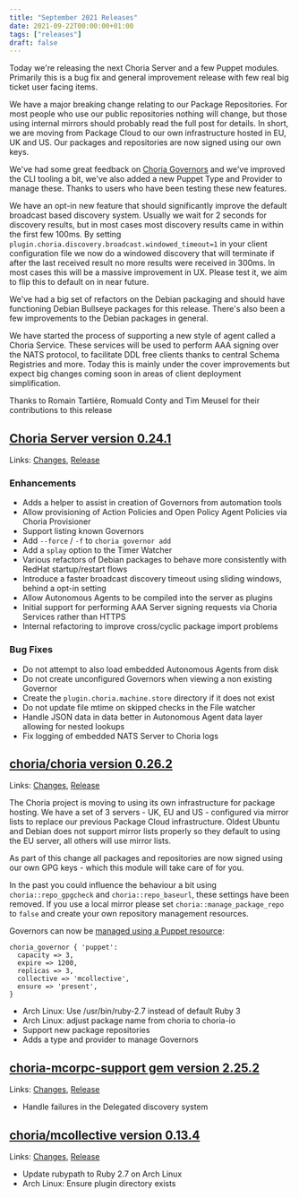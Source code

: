 ```yaml
---
title: "September 2021 Releases"
date: 2021-09-22T00:00:00+01:00
tags: ["releases"]
draft: false
---
```


Today we're releasing the next Choria Server and a few Puppet modules. Primarily this is a bug fix and general improvement release with few real big ticket user facing items.

We have a major breaking change relating to our Package Repositories. For most people who use our public repositories nothing will change, but those using internal mirrors should probably read the full post for details.  In short, we are moving from Package Cloud to our own infrastructure hosted in EU, UK and US. Our packages and repositories are now signed using our own keys.

We've had some great feedback on [Choria Governors](https://choria.io/docs/streams/governor/) and we've improved the CLI tooling a bit, we've also added a new Puppet Type and Provider to manage these. Thanks to users who have been testing these new features.

We have an opt-in new feature that should significantly improve the default broadcast based discovery system.  Usually we wait for 2 seconds for discovery results, but in most cases most discovery results came in within the first few 100ms. By setting `plugin.choria.discovery.broadcast.windowed_timeout=1` in your client configuration file we now do a windowed discovery that will terminate if after the last received result no more results were received in 300ms. In most cases this will be a massive improvement in UX. Please test it, we aim to flip this to default on in near future.

We've had a big set of refactors on the Debian packaging and should have functioning Debian Bullseye packages for this release.  There's also been a few improvements to the Debian packages in general.

We have started the process of supporting a new style of agent called a Choria Service. These services will be used to perform AAA signing over the NATS protocol, to facilitate DDL free clients thanks to central Schema Registries and more. Today this is mainly under the cover improvements but expect big changes coming soon in areas of client deployment simplification.

Thanks to Romain Tartière, Romuald Conty and Tim Meusel for their contributions to this release

<!--more-->
## [Choria Server version 0.24.1](https://github.com/choria-io/go-choria)

Links: [Changes](https://github.com/choria-io/go-choria/compare/v0.23.0...v0.24.1), [Release](https://github.com/choria-io/go-choria/releases/tag/v0.24.1)

### Enhancements

 * Adds a helper to assist in creation of Governors from automation tools              
 * Allow provisioning of Action Policies and Open Policy Agent Policies via Choria Provisioner
 * Support listing known Governors                
 * Add `--force` / `-f` to `choria governor add`
 * Add a `splay` option to the Timer Watcher
 * Various refactors of Debian packages to behave more consistently with RedHat startup/restart flows
 * Introduce a faster broadcast discovery timeout using sliding windows, behind a opt-in setting
 * Allow Autonomous Agents to be compiled into the server as plugins
 * Initial support for performing AAA Server signing requests via Choria Services rather than HTTPS
 * Internal refactoring to improve cross/cyclic package import problems

### Bug Fixes

 * Do not attempt to also load embedded Autonomous Agents from disk
 * Do not create unconfigured Governors when viewing a non existing Governor
 * Create the `plugin.choria.machine.store` directory if it does not exist
 * Do not update file mtime on skipped checks in the File watcher
 * Handle JSON data in data better in Autonomous Agent data layer allowing for nested lookups
 * Fix logging of embedded NATS Server to Choria logs

## [choria/choria version 0.26.2](https://forge.puppet.com/choria/choria)

Links: [Changes](https://github.com/choria-io/puppet-choria/compare/0.25.0...0.26.2), [Release](https://forge.puppet.com/choria/mcollective_choria/0.26.2/readme)

The Choria project is moving to using its own infrastructure for package hosting. We have a set of 3 servers - UK, EU and US - configured via mirror lists to replace our previous Package Cloud infrastructure. Oldest Ubuntu and Debian does not support mirror lists properly so they default to using the EU server, all others will use mirror lists. 

As part of this change all packages and repositories are now signed using our own GPG keys - which this module will take care of for you.

In the past you could influence the behaviour a bit using `choria::repo_gpgcheck` and `choria::repo_baseurl`, these settings have been removed.  If you use a local mirror please set `choria::manage_package_repo` to `false` and create your own repository management resources.

Governors can now be [managed using a Puppet resource](https://choria.io/docs/streams/governor/):

```puppet
choria_governor { 'puppet':
  capacity => 3,
  expire => 1200,
  replicas => 3,
  collective => 'mcollective',
  ensure => 'present',
}
```

 * Arch Linux: Use /usr/bin/ruby-2.7 instead of default Ruby 3
 * Arch Linux: adjust package name from choria to choria-io
 * Support new package repositories
 * Adds a type and provider to manage Governors

## [choria-mcorpc-support gem version 2.25.2](https://rubygems.org/gems/choria-mcorpc-support)

Links: [Changes](https://github.com/choria-io/mcorpc-ruby-support/compare/2.25.1...2.25.2), [Release](https://rubygems.org/gems/choria-mcorpc-support/versions/2.25.2)

 * Handle failures in the Delegated discovery system

## [choria/mcollective version 0.13.4](https://forge.puppet.com/choria/mcollective)

Links: [Changes](https://github.com/choria-io/puppet-mcollective/compare/0.13.3...0.13.4), [Release](https://forge.puppet.com/choria/mcollective/0.13.4/readme)

 * Update rubypath to Ruby 2.7 on Arch Linux
 * Arch Linux: Ensure plugin directory exists

